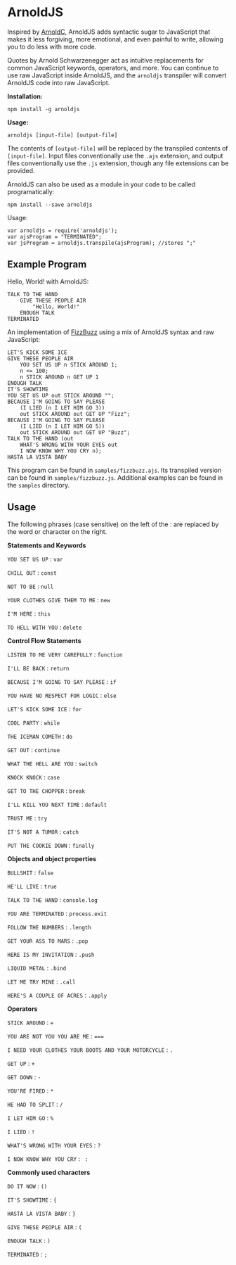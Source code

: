ArnoldJS
==============

Inspired by [ArnoldC](https://github.com/lhartikk/ArnoldC), ArnoldJS adds syntactic sugar to JavaScript
that makes it less forgiving, more emotional, and even painful to write, allowing you to do less
with more code. 

Quotes by Arnold Schwarzenegger act as intuitive replacements for common JavaScript keywords, 
operators, and more. You can continue to use raw JavaScript inside ArnoldJS, and the `arnoldjs` 
transpiler will convert ArnoldJS code into raw JavaScript.

**Installation:**

`npm install -g arnoldjs`

**Usage:**

`arnoldjs [input-file] [output-file]`

The contents of `[output-file]` will be replaced by the transpiled contents of `[input-file]`.
Input files conventionally use the `.ajs` extension, and output files conventionally use the `.js` extension, though
any file extensions can be provided.

ArnoldJS can also be used as a module in your code to be called programatically:

`npm install --save arnoldjs`

Usage:

    var arnoldjs = require('arnoldjs');
    var ajsProgram = "TERMINATED";
    var jsProgram = arnoldjs.transpile(ajsProgram); //stores ";"

Example Program
----------------

Hello, World! with ArnoldJS:

    TALK TO THE HAND
        GIVE THESE PEOPLE AIR
            "Hello, World!"
        ENOUGH TALK
    TERMINATED

An implementation of [FizzBuzz](http://c2.com/cgi/wiki?FizzBuzzTest) using a mix of ArnoldJS syntax and raw JavaScript:

    LET'S KICK SOME ICE
    GIVE THESE PEOPLE AIR
        YOU SET US UP n STICK AROUND 1;
        n <= 100;
        n STICK AROUND n GET UP 1
    ENOUGH TALK
    IT'S SHOWTIME
    YOU SET US UP out STICK AROUND "";
    BECAUSE I'M GOING TO SAY PLEASE
        (I LIED (n I LET HIM GO 3))
        out STICK AROUND out GET UP "Fizz";
    BECAUSE I'M GOING TO SAY PLEASE
        (I LIED (n I LET HIM GO 5))
        out STICK AROUND out GET UP "Buzz";
    TALK TO THE HAND (out
        WHAT'S WRONG WITH YOUR EYES out
        I NOW KNOW WHY YOU CRY n);
    HASTA LA VISTA BABY

This program can be found in `samples/fizzbuzz.ajs`. Its transpiled version can be found in `samples/fizzbuzz.js`.
Additional examples can be found in the `samples` directory.

Usage
--------------
The following phrases (case sensitive) on the left of the : are replaced by the word or character on the right.

**Statements and Keywords**

`YOU SET US UP` : `var`

`CHILL OUT` : `const`

`NOT TO BE` : `null`

`YOUR CLOTHES GIVE THEM TO ME` : `new`

`I'M HERE` : `this`

`TO HELL WITH YOU` : `delete`

**Control Flow Statements**

`LISTEN TO ME VERY CAREFULLY` : `function`

`I'LL BE BACK` : `return`

`BECAUSE I'M GOING TO SAY PLEASE` : `if`

`YOU HAVE NO RESPECT FOR LOGIC` : `else`

`LET'S KICK SOME ICE` : `for`

`COOL PARTY` : `while`

`THE ICEMAN COMETH` : `do`

`GET OUT` : `continue`

`WHAT THE HELL ARE YOU` : `switch`

`KNOCK KNOCK` : `case`

`GET TO THE CHOPPER` : `break`

`I'LL KILL YOU NEXT TIME` : `default`

`TRUST ME` : `try`

`IT'S NOT A TUMOR` : `catch`

`PUT THE COOKIE DOWN` : `finally`

**Objects and object properties**

`BULLSHIT` : `false`

`HE'LL LIVE` : `true`

`TALK TO THE HAND` : `console.log`

`YOU ARE TERMINATED` : `process.exit`

`FOLLOW THE NUMBERS` : `.length`

`GET YOUR ASS TO MARS` : `.pop`

`HERE IS MY INVITATION` : `.push`

`LIQUID METAL` : `.bind`

`LET ME TRY MINE` : `.call`

`HERE'S A COUPLE OF ACRES` : `.apply`

**Operators**

`STICK AROUND` : `=`

`YOU ARE NOT YOU YOU ARE ME` : `===`

`I NEED YOUR CLOTHES YOUR BOOTS AND YOUR MOTORCYCLE` : `.`

`GET UP` : `+`

`GET DOWN` : `-`

`YOU'RE FIRED` : `*`

`HE HAD TO SPLIT` : `/`

`I LET HIM GO` : `%`

`I LIED` : `!`

`WHAT'S WRONG WITH YOUR EYES` : `?`

`I NOW KNOW WHY YOU CRY` : ` :`

**Commonly used characters**

`DO IT NOW` : `()`

`IT'S SHOWTIME` : `{`

`HASTA LA VISTA BABY` : `}`

`GIVE THESE PEOPLE AIR` : `(`

`ENOUGH TALK` : `)`

`TERMINATED` : `;`
